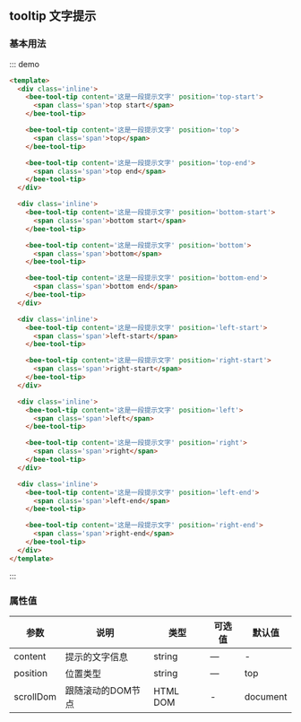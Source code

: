 <style>
.inline .bee-tool-tip--wp {
  margin: 0 10px 10px 0;
  border: 1px solid #cccccc;
  padding: 5px 10px;
  border-radius: 4px;
  cursor: pointer;
}
</style>

## tooltip 文字提示

### 基本用法

::: demo 
``` html
<template>
  <div class='inline'>
    <bee-tool-tip content='这是一段提示文字' position='top-start'>
      <span class='span'>top start</span>
    </bee-tool-tip>

    <bee-tool-tip content='这是一段提示文字' position='top'>
      <span class='span'>top</span>
    </bee-tool-tip>

    <bee-tool-tip content='这是一段提示文字' position='top-end'>
      <span class='span'>top end</span>
    </bee-tool-tip>
  </div>

  <div class='inline'>
    <bee-tool-tip content='这是一段提示文字' position='bottom-start'>
      <span class='span'>bottom start</span>
    </bee-tool-tip>

    <bee-tool-tip content='这是一段提示文字' position='bottom'>
      <span class='span'>bottom</span>
    </bee-tool-tip>

    <bee-tool-tip content='这是一段提示文字' position='bottom-end'>
      <span class='span'>bottom end</span>
    </bee-tool-tip>
  </div>

  <div class='inline'>
    <bee-tool-tip content='这是一段提示文字' position='left-start'>
      <span class='span'>left-start</span>
    </bee-tool-tip>

    <bee-tool-tip content='这是一段提示文字' position='right-start'>
      <span class='span'>right-start</span>
    </bee-tool-tip>
  </div>

  <div class='inline'>
    <bee-tool-tip content='这是一段提示文字' position='left'>
      <span class='span'>left</span>
    </bee-tool-tip>

    <bee-tool-tip content='这是一段提示文字' position='right'>
      <span class='span'>right</span>
    </bee-tool-tip>
  </div>

  <div class='inline'>
    <bee-tool-tip content='这是一段提示文字' position='left-end'>
      <span class='span'>left-end</span>
    </bee-tool-tip>

    <bee-tool-tip content='这是一段提示文字' position='right-end'>
      <span class='span'>right-end</span>
    </bee-tool-tip>
  </div>
</template>

```
:::

### 属性值

|参数|说明|类型|可选值|默认值|
|---|---|---|---|---|
|content|提示的文字信息|string|—|-|
|position|位置类型|string|—|top|
|scrollDom|跟随滚动的DOM节点|HTML DOM|-|document|
